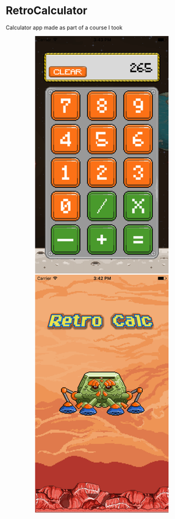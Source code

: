# RetroCalculator
Calculator app made as part of a course I took

<p align="center">
  <img src="https://github.com/NiklasDanz/RetroCalculator/blob/master/RetroCalc1.png" width="350"/>
  <img src="https://github.com/NiklasDanz/RetroCalculator/blob/master/RetroCalc2.png" width="350"/>
</p>

